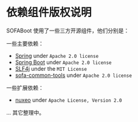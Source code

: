 # 依赖组件版权说明

SOFABoot 使用了一些三方开源组件，他们分别是：

一些主要依赖：
- [Spring](https://github.com/spring-projects/spring-framework) under `Apache 2.0 license`
- [Spring Boot](https://github.com/spring-projects/spring-boot) under `Apache 2.0 license`
- [SLF4j](https://github.com/qos-ch/slf4j) under the `MIT License`
- [sofa-common-tools](https://github.com/sofastack/sofa-common-tools) under `Apache 2.0 license`

一些扩展依赖：
- [nuxeo](https://github.com/nuxeo/nuxeo) under `Apache License, Version 2.0`

... 其它整理中。
